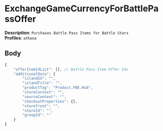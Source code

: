 # ExchangeGameCurrencyForBattlePassOffer

**Description**: `Purchases Battle Pass Items for Battle Stars` \
**Profiles**: `athena`

## Body

```js
{
    "offerItemIdList": [], // Battle Pass Item Offer Ids
    "additionalData": {
        "islandId": "",
        "islandTitle": "",
        "productTag": "Product.FNE.Hub",
        "storeContext": "",
        "sourceContext": "",
        "checkoutProperties": {},
        "storefront": "",
        "storeId": "",
        "groupId": ""
    }
}
```